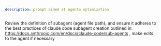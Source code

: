 ```yaml
---
description: prompt aimed at agente optimization
---
```


Review the definition of subagent {agent file path}, and ensure it adheres to the best practices of claude code subagent creation outlined in: https://docs.anthropic.com/en/docs/claude-code/sub-agents , make edits to the agent if necessary
